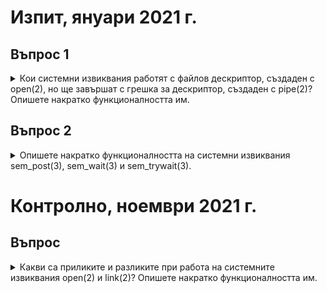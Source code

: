 # Изпит, януари 2021 г.

## Въпрос 1
<details>
<summary> Кои системни извиквания работят с файлов дескриптор, създаден с open(2), но ще завършат с грешка за дескриптор, създаден с pipe(2)? Опишете накратко функционалността им. </summary>
<br/>

Системните извиквания ftruncate и lseek не работят с файлов дескриптор, създаден с pipe.

``int ftruncate(int fd, off_t length)`` преоразмерява файл (подаден чрез файловия дескриптор fd) до размер length, като, ако новият размер е повече от стария, след старото съдържание се залепят '\0', а ако новият файл е по-малък, 'излишните' данни се изрязват.
	
``off_t lseek(int fd, off_t offset, int whence)`` премества указателя за текуща позиция на файла с файлов дескриптор fd на offset на брой позиции спрямо отправната точка whence. lseek **не** може да промени размера на файла. Отправната позиция се определя спрямо подадения флаг whence:
  - ``SEEK_SET`` - премества се спрямо началото на файла
  - ``SEEK_CUR`` - премества се спрямо текущата позиция
  - ``SEEK_END`` - премества се спрямо края на файла
	
</details>

## Въпрос 2
<details>
<summary> Опишете накратко функционалността на системни извиквания sem_post(3), sem_wait(3) и sem_trywait(3). </summary>
<br/>
  
Трите извиквания се използват за работа със семафори.

``int sem_post(sem_t *sem)`` увеличава брояча на (отключва) семафорa sem. Aко броячът на sem стане повече от 0, се събужда друг процес, заключен в sem_wait(3), който заключва семафора.
	
``int sem_wait(sem_t *sem)`` намалява брояча на (заключва) семафора sem. Ако броячът на sem е 0, процесът блокира докато декрементирането не стане възможно. sem_wait(3) връща грешка EINTR ако чакането е било прекъснато от сигнал.
	
``int sem_trywait(sem_t *sem)`` е подобно на sem_wait(3), но не блокира, а връща грешка EAGAIN ако семафорът не може да се декрементира веднага (т.е. имал е стойност 0 и е бил заключен).

</details>


# Контролно, ноември 2021 г.

## Въпрос
<details>
<summary> Какви са приликите и разликите при работа на системните извиквания open(2) и link(2)? Опишете накратко функционалността им.</summary>
<br/>

``int open(const char* pathname, int flags, mode_t mode)`` отваря файл.

В процеса на отваряне се създава указател към текущата позиция във файла (в началото).  Чрез open може да се създаде и нов файл, като тогава mode е кодът на защита на новосъздадения файл.
	
Задава се точно един от флаговете, указващи режим на отваряне - ``O_RDONLY`` (само за четене), ``O_WRONLY`` (само за писане), ``O_RDWR`` (за четене и писане).

Други флагове:
  - ``O_APPEND`` - указателят към текущата позиция се премества в края на файла
  - ``O_TRUNC`` - ако вече има такъв файл, той се изтрива
  - ``O_CREAT`` - създава се нов файл, ако такъв не съществува
	
``int link(const char *oldname, const char *newname)`` създава твърда връзка за съществуващ файл. Твърдата връзка създава ново име на файл, но се свързва към i-node на съществуващия вече файл, като в i-node се увеличава броят на твърдите връзки.

**Прилика:** и с двете се създава ново име на файл

**Разлика:** при link нямаме "реален" нов файл, а твърда връзка към i-node съществуващ файл

</details>

